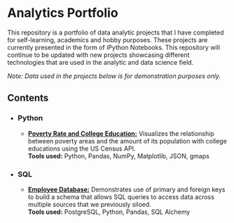 # Analytics Portfolio


This repository is a portfolio of data analytic projects that I have completed for self-learning, academics and hobby purposes.  These projects are currently presented in the form of iPython Notebooks.  This repository will continue to be updated with new projects showcasing different technologies that are used in the analytic and data science field. 

*Note: Data used in the projects below is for demonstration purposes only.*

## Contents

* ### Python
  * [__Poverty Rate and College Education:__](https://github.com/asteenerson/portfolio/blob/master/Poverty_Rate_and_College_Education.ipynb) Visualizes the relationship between poverty areas and the amount of its population with college educations using the US Census API. <br>
  __Tools used:__ Python, Pandas, NumPy, Matplotlib, JSON, gmaps
  
* ### SQL
  * [__Employee Database:__](https://github.com/asteenerson/portfolio/blob/master/Employee_Database.ipynb) Demonstrates use of primary and foreign keys to build a schema that allows SQL queries to access data across multiple sources that we previously siloed. <br>
  __Tools used:__ PostgreSQL, Python, Pandas, SQL Alchemy
